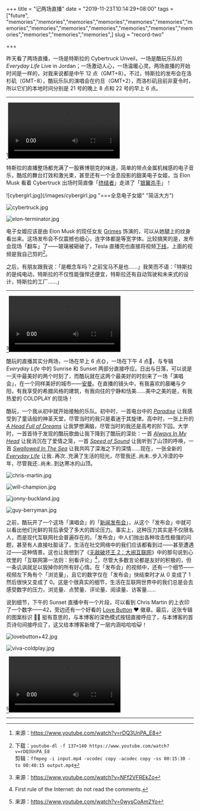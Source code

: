 +++
title = "记两场直播"
date = "2019-11-23T10:14:29+08:00"
tags = ["future", "memories","memories","memories","memories","memories","memories","memories","memories","memories","memories","memories","memories","memories","memories","memories","memories",]
slug = "record-two"

+++

昨天看了两场直播，一场是特斯拉的 Cybertruck Unveil，一场是酷玩乐队的 *Everyday Life* Live in Jordan；一场激动人心，一场温暖心灵。两场直播的开始时间是一样的，对我来说都是中午 12 点（GMT+8）。不过，特斯拉的发布会在洛杉矶（GMT−8），酷玩乐队的演唱会在约旦（GMT+2），而洛杉矶目前非夏令时，所以它们的本地时间分别是 21 号的晚上 8 点和 22 号的早上 6 点。

---

[^1]<video src="QmdDKBoCbLdjwdK9cJX5w9y3xBU1ecrBrXYQ4WYaGmh6jH" controls title="Cybertruck Unveil"></video>

特斯拉的直播整场都充满了一股赛博朋克的味道，简单的带点金属机械感的电子音乐，酷炫的舞台灯效和激光束，甚至还有一个全息投影的甜美电子女姬，当 Elon Musk 看着 Cybertruck 出场时简直像「[终结者](https://en.wikipedia.org/wiki/The_Terminator)」走进了「[银翼杀手](https://en.wikipedia.org/wiki/Blade_Runner_2049)」！

![cybergirl.jpg](/images/cybergirl.jpg "===全息电子女姬" "简洁大方")

![cybertruck.jpg](/images/cybertruck.jpg "台上与台下")

![elon-terminator.jpg](/images/elon-terminator.jpg "酷似终结者的 Elon Musk")

电子女姬应该是由 Elon Musk 的现任女友 [Grimes](https://www.instagram.com/grimes/) 饰演的，可以从她腿上的纹身看出来。这场发布会不仅震撼也细心，连字体都是等宽字体。比较搞笑的是，发布会现场「翻车」了——玻璃被砸破了，Tesla 直播完也直接将视频[下线](https://www.youtube.com/watch?v=NcROXiN_cdE)，上面的视频是我自己剪的[^2]。

之后，有朋友跟我说：「是概念车吗？之前宝马不是也……」我笑而不语：「特斯拉的是纯电动，特斯拉的不仅性能强悍还便宜，特斯拉还有自动驾驶和未来式的设计，特斯拉的工厂……」

---

[^3]<video src="QmZtn32kdPHVi6QbYvCRWC9ircRkrFbL9NopxpywD9ASZe" controls title="Sunrise"></video>

酷玩的直播其实分两场，一场在早上 6 点🌞，一场在下午 4 点🌙，与专辑 *Everyday Life* 中的 Sunrise 和 Sunset 两部分直接呼应。日出与日落，可以说是一天中最美好的两个时刻了，而酷玩就在这两个最美好的时刻来了一场「演唱会」，在一个同样美好的城市——[安曼](https://en.wikipedia.org/wiki/Amman)。在直播的镜头中，有我喜欢的晨曦与夕阳，有我享受的希腊风格的建筑，有我向往的宁静和恬美……美中之美的是，有我热爱的 COLDPLAY 的现场！

酷玩，一个我从初中就开始接触的乐队。初中时，一首电台中的 [*Paradise*](/coldplay/paradise/) 让我感受到了童话般的神圣天堂，尽管当时的我只是着迷于其旋律。高中时，一张上升的 [*A Head Full of Dreams*](https://en.wikipedia.org/wiki/A_Head_Full_of_Dreams) 让我梦想满脑，尽管当时的我还是高考的阶下囚。大学时，一首首待于发现的酷玩歌曲让我下降到了酷玩的深处：一首 [*Always In My Head*](/life/always-in-my-head/) 让我消沉在了爱情之笼，一首 [*Speed of Sound*](/life/speed-of-sound/) 让我听到了山顶的呼唤，一首 [*Swallowed In The Sea*](/coldplay/swallowed-in-the-sea-live/) 让我共鸣了深海之下的深情……现在，一张全新的 [*Everyday Life*](https://en.wikipedia.org/wiki/Everyday_Life_(Coldplay_album)) 让我..再次..充满了生活的阳光，尽管我还..尚未..步入冷漠的中年，尽管我还..尚未..到达寒冰的山顶。

![chris-martin.jpg](/images/chris-martin.jpg "Chris Martin")

![will-champion.jpg](/images/will-champion.jpg "Will Champion")

![jonny-buckland.jpg](/images/jonny-buckland.jpg "Jonny Buckland")

![guy-berryman.jpg](/images/guy-berryman.jpg "Guy Berryman")

之前，酷玩开了一个这场「演唱会」的「[新闻发布会](https://www.youtube.com/watch?v=x75EsCYCXLU)」，从这个「发布会」中就可以看出他们光鲜的背后承受了多大的舆论压力。事实上，这种压力其实是不仅限名人，而是现代互联网社会普遍存在的。「发布会」中人们抛出各种攻击性极强的问题，甚至有人直接吐脏话了，生活在社交网络中的我们应该都看到过——甚至遭遇过——这种情景。这也让我想到了《[无敌破坏王 2：大闹互联网](https://en.wikipedia.org/wiki/Ralph_Breaks_the_Internet)》中的那句说到心坎里的「互联网第一法则：别看评论」[^4]，尽管大多数言论都是友好的积极的，但一条讥讽就足以毁掉你的所有好心情。在「发布会」的视频中，还有一个细节——视频左下角有个「浏览量」，且它的数字仅在「发布会」快结束时才从 0 变成了 1 然后很快又变成了 0。这是个很真实的细节，生活在互联网世界中的我们总是会去感受数字的压力，浏览量、点赞量、评论量、阅读量、访客量……

说到细节，下午的 Sunset 直播中有一个片段，可以看到 Chris Martin 的上衣印了一个数字——42，旁边还有一个好看的 [Love Button](https://www.lovebutton.org/) ❤ 徽章。最后，这张专辑的图案标识 🌙🌞 挺有意思的，与本博客的深色模式按钮直接呼应了，与本博客的首页诗句间接呼应了，这又给本博客新增了一层内涵哈哈哈😺！

![lovebutton+42.jpg](/images/lovebutton+42.jpg "无处不在的 42")

![viva-coldplay.jpg](/images/viva-coldplay.jpg "VIVA COLDPLAY!")

[^5]<video src="QmWDXUNHJUJ5wBp9VkeK27bS7YqcXbEcCmnMNNmnbVTmk6" controls title="Sunset"></video>

---

[^1]: 来源：https://www.youtube.com/watch?v=rDQ3UnPA_E8
[^2]: 下载：`youtube-dl -f 137+140 https://www.youtube.com/watch?v=rDQ3UnPA_E8`<br>剪辑：`ffmpeg -i input.mp4 -vcodec copy -acodec copy -ss 00:15:30 -to 00:40:15 output.mp4`
[^3]: 来源：https://www.youtube.com/watch?v=NFf2VFREkZo
[^4]: First rule of the Internet: do not read the comments.
[^5]: 来源：https://www.youtube.com/watch?v=0wysCoAm2Yo
